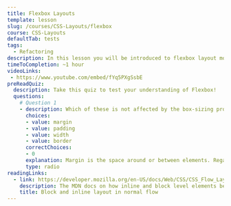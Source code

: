 ```yaml
---
title: Flexbox Layouts
template: lesson
slug: /courses/CSS-Layouts/flexbox
course: CSS-Layouts
defaultTab: tests
tags:
  - Refactoring
description: In this lesson you will be introduced to flexbox layout module and media breakpoints. Instead of writing CSS, this will be done using a React dynamic box component.
timeToCompletion: ~1 hour
videoLinks:
 - https://www.youtube.com/embed/fYq5PXgSsbE
preReadQuiz:
  description: Take this quiz to test your understanding of Flexbox!
  questions:
    # Question 1
    - description: Which of these is not affected by the box-sizing property?
      choices:
      - value: margin
      - value: padding
      - value: width
      - value: border
      correctChoices:
      - 0
      explanation: Margin is the space around or between elements. Regardless of how the elements width or height is calculated, the margin remains the same.
      type: radio
readingLinks:
  - link: https://developer.mozilla.org/en-US/docs/Web/CSS/CSS_Flow_Layout/Block_and_Inline_Layout_in_Normal_Flow
    description: The MDN docs on how inline and block level elements behave
    title: Block and inline layout in normal flow
---
```


